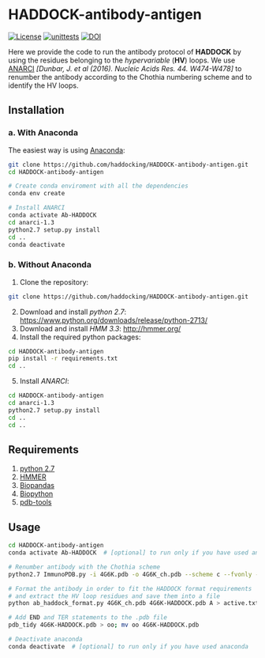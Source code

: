 # HADDOCK-antibody-antigen

[![License](https://img.shields.io/badge/License-Apache%202.0-yellowgreen.svg)](https://opensource.org/licenses/Apache-2.0)
[![unittests](https://github.com/haddocking/HADDOCK-antibody-antigen/actions/workflows/main.yml/badge.svg)](https://github.com/haddocking/HADDOCK-antibody-antigen/actions/workflows/main.yml)
[![DOI](https://zenodo.org/badge/241584375.svg)](https://zenodo.org/badge/latestdoi/241584375)

Here we provide the code to run the antibody protocol of **HADDOCK** by using the residues belonging to the _hypervariable_ (**HV**) loops.
We use [ANARCI](http://opig.stats.ox.ac.uk/webapps/newsabdab/sabpred/anarci/) _[Dunbar, J. et al (2016). Nucleic Acids Res. 44. W474-W478]_ to renumber the antibody according to the Chothia numbering scheme and to identify the HV loops.

## Installation

### a. With Anaconda

The easiest way is using [Anaconda](https://www.anaconda.com/distribution/):

```bash
git clone https://github.com/haddocking/HADDOCK-antibody-antigen.git
cd HADDOCK-antibody-antigen

# Create conda enviroment with all the dependencies
conda env create

# Install ANARCI
conda activate Ab-HADDOCK
cd anarci-1.3
python2.7 setup.py install
cd ..
conda deactivate
```

### b. Without Anaconda

1.  Clone the repository:

```bash
git clone https://github.com/haddocking/HADDOCK-antibody-antigen.git
```

2.  Download and install _python 2.7_: https://www.python.org/downloads/release/python-2713/
3.  Download and install _HMM 3.3_: http://hmmer.org/
4.  Install the required python packages:

```bash
cd HADDOCK-antibody-antigen
pip install -r requirements.txt
cd ..
```

5.  Install _ANARCI_:

```bash
cd HADDOCK-antibody-antigen
cd anarci-1.3
python2.7 setup.py install
cd ..
cd ..
```

## Requirements

1.  [python 2.7](https://www.python.org/downloads/release/python-2713/)
2.  [HMMER](http://hmmer.org/)
3.  [Biopandas](http://rasbt.github.io/biopandas/)
4.  [Biopython](https://biopython.org/)
5.  [pdb-tools](https://github.com/haddocking/pdb-tools)

## Usage

```bash
cd HADDOCK-antibody-antigen
conda activate Ab-HADDOCK  # [optional] to run only if you have used anaconda

# Renumber antibody with the Chothia scheme
python2.7 ImmunoPDB.py -i 4G6K.pdb -o 4G6K_ch.pdb --scheme c --fvonly --rename --splitscfv

# Format the antibody in order to fit the HADDOCK format requirements
# and extract the HV loop residues and save them into a file
python ab_haddock_format.py 4G6K_ch.pdb 4G6K-HADDOCK.pdb A > active.txt

# Add END and TER statements to the .pdb file
pdb_tidy 4G6K-HADDOCK.pdb > oo; mv oo 4G6K-HADDOCK.pdb

# Deactivate anaconda
conda deactivate  # [optional] to run only if you have used anaconda
```
